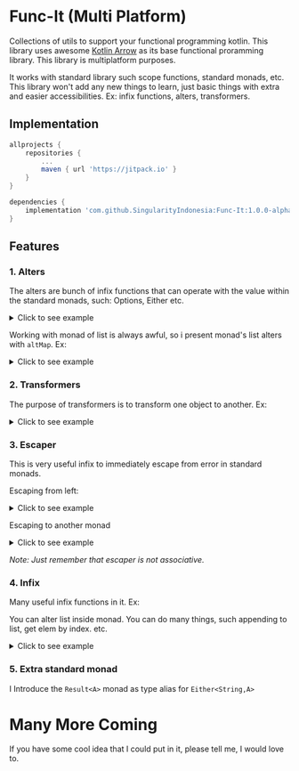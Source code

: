 # Func-It (Multi Platform)

Collections of utils to support your functional programming kotlin.
This library uses awesome [Kotlin Arrow](https://arrow-kt.io/) as its base functional proramming library.
This library is multiplatform purposes.

It works with standard library such scope functions, standard monads, etc.
This library won't add any new things to learn, just basic things with extra and easier accessibilities.
Ex: infix functions, alters, transformers.

## Implementation

```groovy
allprojects {
    repositories {
        ...
        maven { url 'https://jitpack.io' }
    }
}

dependencies {
    implementation 'com.github.SingularityIndonesia:Func-It:1.0.0-alpha1-20230826-02'
}
```

## Features

### 1. Alters

The alters are bunch of infix functions that can operate with the value within the standard monads, such: Options,
Either etc.

<details>
  <summary>Click to see example</summary>

```kotlin
val a = none<Int>()
// these operations (in b) are lazy, means that these operations won't be executed, unless the input is type of Some
val b = a + 1 + 2 + 3

// these operations (in b) are lazy, means that these operations won't be executed, unless the input is type of Right
val a: Either<ErrorMessage, Int> = 1.right()
val b = a + 2 + 3 + 4
```

</details>

Working with monad of list is always awful, so i present monad's list alters with ``altMap``. Ex:
<details>
  <summary>Click to see example</summary>

```kotlin

val stepOne: (Int) -> String = { inp ->
    return "$inp step1"
}

val stepTwo: (String) -> String = { inp ->
    return "$inp step2"
}

val a = (1, 2, 3).toList().some()
val b = a altMap stepOne altMap stepTwo // return Some<List<String>> of ["1 step1 step2", "2 step1 step2", .. ]
```

</details>

### 2. Transformers

The purpose of transformers is to transform one object to another. Ex:

<details>
  <summary>Click to see example</summary>

```kotlin
val stringToInt: (String) -> Option<Int> = { inp ->
    return runCatching {
        inp.toInt()
            .some()
    }.getOrElse {
        none()
    }
}

val a = "some string"
val b = a let stringToInt // result is none

// easy chain transformation
val c = a let stepOne let stepTwo let stepThree let ...
```

</details>

### 3. Escaper

This is very useful infix to immediately escape from error in standard monads.

Escaping from left:
<details>
  <summary>Click to see example</summary>

```kotlin
val a: Either<String, Int> = "error".left()
val b = a orElse 5
```

</details>

Escaping to another monad
<details>
  <summary>Click to see example</summary>

```kotlin
// get user from db return error
val getUserFromDB: () -> Result<User> = ...

// get user from internet return User
val getUserFromInternet: () -> Result<User> = ...

// try to get user from db, should return left
val a = getUserFromDB()

// try to get user from db or from internet
val b = (a orElse getUserFromInternet.invoke()) orElse User("dummy")

// the result in 'b' will be User object from internet.
```

</details>

*Note: Just remember that escaper is not associative.*

### 4. Infix

Many useful infix functions in it. Ex:

You can alter list inside monad. You can do many things, such appending to list, get elem by index. etc.
<details>
  <summary>Click to see example</summary>

```kotlin
val a = (1..5).toList().some()
val b = a + 6 // result = Some([1,2,3,4,5,6])

val c = a[0] // result = Some(1)
val d = a[10] // result = None
```

</details>

### 5. Extra standard monad

I Introduce the ``Result<A>`` monad as type alias for ``Either<String,A>``

# Many More Coming

If you have some cool idea that I could put in it, please tell me, I would love to.
